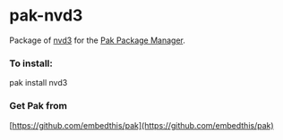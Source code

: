 pak-nvd3
===

Package of [nvd3](https://github.com/novus/nvd3) for the [Pak Package Manager](https://github.com/embedthis/pak).

### To install:

pak install nvd3

### Get Pak from

[https://github.com/embedthis/pak](https://github.com/embedthis/pak)
